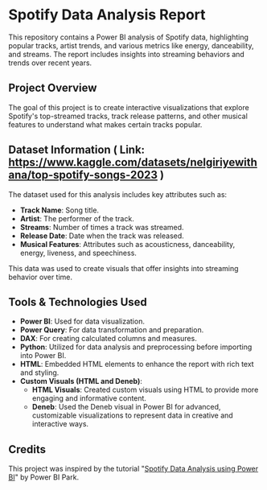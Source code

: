 # Spotify Data Analysis Report

This repository contains a Power BI analysis of Spotify data, highlighting popular tracks, artist trends, and various metrics like energy, danceability, and streams. The report includes insights into streaming behaviors and trends over recent years.

## Project Overview
The goal of this project is to create interactive visualizations that explore Spotify's top-streamed tracks, track release patterns, and other musical features to understand what makes certain tracks popular.

## Dataset Information ( Link: https://www.kaggle.com/datasets/nelgiriyewithana/top-spotify-songs-2023 )
The dataset used for this analysis includes key attributes such as:
- **Track Name**: Song title.
- **Artist**: The performer of the track.
- **Streams**: Number of times a track was streamed.
- **Release Date**: Date when the track was released.
- **Musical Features**: Attributes such as acousticness, danceability, energy, liveness, and speechiness.
 

This data was used to create visuals that offer insights into streaming behavior over time.

## Tools & Technologies Used
- **Power BI**: Used for data visualization.
- **Power Query**: For data transformation and preparation.
- **DAX**: For creating calculated columns and measures.
- **Python**: Utilized for data analysis and preprocessing before importing into Power BI.
- **HTML**: Embedded HTML elements to enhance the report with rich text and styling.
- **Custom Visuals (HTML and Deneb)**:
  - **HTML Visuals**: Created custom visuals using HTML to provide more engaging and informative content.
  - **Deneb**: Used the Deneb visual in Power BI for advanced, customizable visualizations to represent data in creative and interactive ways.


## Credits
This project was inspired by the tutorial "[Spotify Data Analysis using Power BI](https://www.youtube.com/watch?v=ZSrVOyKAC4Y)" by Power BI Park.

